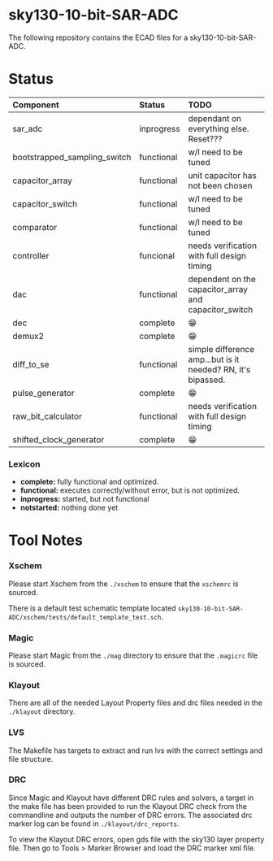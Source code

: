 # sky130-10-bit-SAR-ADC
The following repository contains the ECAD files for a sky130-10-bit-SAR-ADC.

# Status
| Component | Status | TODO |
| :--- | :--- | :--- | 
| sar_adc | inprogress | dependant on everything else. Reset??? |
| bootstrapped_sampling_switch | functional | w/l need to be tuned |
| capacitor_array | functional | unit capacitor has not been chosen |
| capacitor_switch | functional | w/l need to be tuned |
| comparator | functional | w/l need to be tuned |
| controller | funcional | needs verification with full design timing |
| dac | functional | dependent on the capacitor_array and capacitor_switch |
| dec | complete | 😁 |
| demux2 | complete | 😁 |
| diff_to_se | functional | simple difference amp...but is it needed? RN, it's bipassed. |
| pulse_generator | complete | 😁 |
| raw_bit_calculator | functional | needs verification with full design timing |
| shifted_clock_generator | complete | 😁 |

### Lexicon
- **complete:** fully functional and optimized.
- **functional:** executes correctly/without error, but is not optimized.
- **inprogress:** started, but not functional
- **notstarted:** nothing done yet

# Tool Notes

### Xschem
Please start Xschem from the `./xschem` to ensure that the `xschemrc` is sourced.

There is a default test schematic template located `sky130-10-bit-SAR-ADC/xschem/tests/default_template_test.sch`.

### Magic
Please start Magic from the `./mag` directory to ensure that the `.magicrc` file is sourced. 

### Klayout
There are all of the needed Layout Property files and drc files needed in the `./klayout` directory.

### LVS
The Makefile has targets to extract and run lvs with the correct settings and file structure.

### DRC
Since Magic and Klayout have different DRC rules and solvers, a target in the make file has been provided to run the Klayout DRC check from the commandline and outputs the number of DRC errors. The associated drc marker log can be found in `./klayout/drc_reports`.

To view the Klayout DRC errors, open gds file with the sky130 layer property file. Then go to Tools > Marker Browser and load the DRC marker xml file. 


